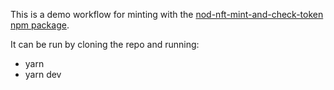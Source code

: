 This is a demo workflow for minting with the [nod-nft-mint-and-check-token npm package](https://www.npmjs.com/package/nod-nft-mint-and-check-token).

It can be run by cloning the repo and running:

- yarn
- yarn dev
